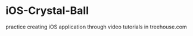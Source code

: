 iOS-Crystal-Ball
================

practice creating iOS application through video tutorials in treehouse.com
